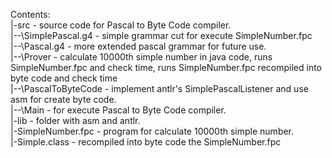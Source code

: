Contents:  
|-src - source code for Pascal to Byte Code compiler.  
|--\SimplePascal.g4 - simple grammar cut for execute SimpleNumber.fpc  
|--\Pascal.g4 - more extended pascal grammar for future use.  
|--\Prover - calculate 10000th simple number in java code, runs SimpleNumber.fpc and check time, runs SimpleNumber.fpc  recompiled into byte code and check time  
|--\PascalToByteCode - implement antlr's SimplePascalListener and use asm for create byte code.  
|--\Main - for execute Pascal to Byte Code compiler.  
|-lib - folder with asm and antlr.  
|-SimpleNumber.fpc - program for calculate 10000th simple number.  
|-Simple.class - recompiled into byte code the SimpleNumber.fpc  
